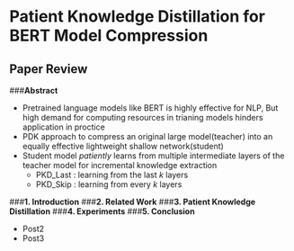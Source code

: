 # Patient Knowledge Distillation for BERT Model Compression
## Paper Review

###**Abstract**
* Pretrained language models like BERT is highly effective for NLP, But high demand for computing resources in trianing models hinders application in proctice
* PDK approach to compress an original large model(teacher) into an equally effective lightweight shallow network(student)
* Student model *patiently* learns from multiple intermediate layers of the teacher model for incremental knowledge extraction
  - PKD_Last : learning from the last *k* layers
  - PKD_Skip : learning from every *k* layers


 ###**1. Introduction**
 ###**2. Related Work**
 ###**3. Patient Knowledge Distillation**
 ###**4. Experiments**
 ###**5. Conclusion** 

* Post2
* Post3
